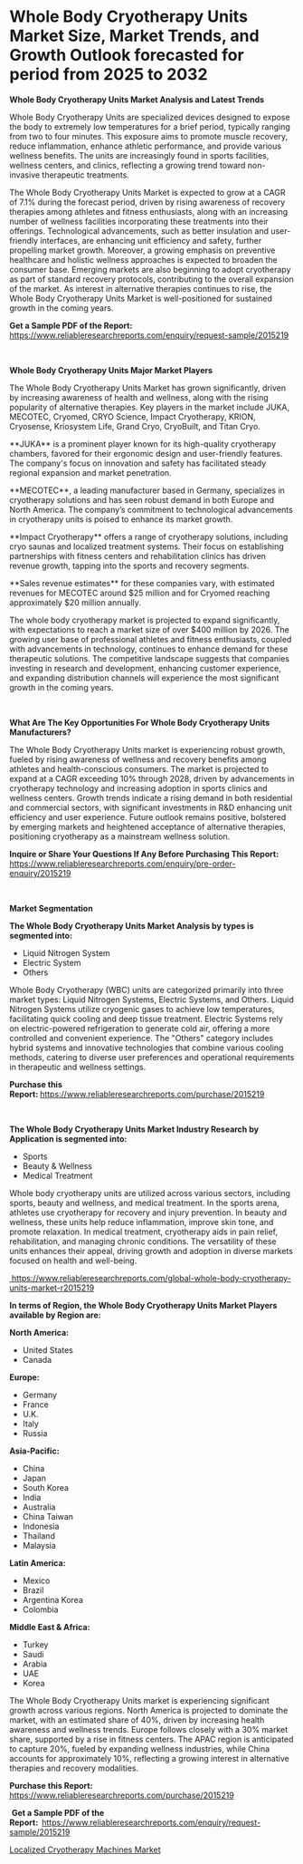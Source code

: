 <p><h1>Whole Body Cryotherapy Units Market Size, Market Trends, and Growth Outlook forecasted for period from 2025 to 2032</h1></p><p><strong>Whole Body Cryotherapy Units Market Analysis and Latest Trends</strong></p>
<p><p>Whole Body Cryotherapy Units are specialized devices designed to expose the body to extremely low temperatures for a brief period, typically ranging from two to four minutes. This exposure aims to promote muscle recovery, reduce inflammation, enhance athletic performance, and provide various wellness benefits. The units are increasingly found in sports facilities, wellness centers, and clinics, reflecting a growing trend toward non-invasive therapeutic treatments.</p><p>The Whole Body Cryotherapy Units Market is expected to grow at a CAGR of 7.1% during the forecast period, driven by rising awareness of recovery therapies among athletes and fitness enthusiasts, along with an increasing number of wellness facilities incorporating these treatments into their offerings. Technological advancements, such as better insulation and user-friendly interfaces, are enhancing unit efficiency and safety, further propelling market growth. Moreover, a growing emphasis on preventive healthcare and holistic wellness approaches is expected to broaden the consumer base. Emerging markets are also beginning to adopt cryotherapy as part of standard recovery protocols, contributing to the overall expansion of the market. As interest in alternative therapies continues to rise, the Whole Body Cryotherapy Units Market is well-positioned for sustained growth in the coming years.</p></p>
<p><strong>Get a Sample PDF of the Report:&nbsp;</strong> <a href="https://www.reliableresearchreports.com/enquiry/request-sample/2015219?utm_campaign=32&utm_medium=2&utm_source=Github&utm_content=ia&utm_term=17012025&utm_id=whole-body-cryotherapy-units">https://www.reliableresearchreports.com/enquiry/request-sample/2015219</a></p>
<p>&nbsp;</p>
<p><strong>Whole Body Cryotherapy Units Major Market Players</strong></p>
<p><p>The Whole Body Cryotherapy Units Market has grown significantly, driven by increasing awareness of health and wellness, along with the rising popularity of alternative therapies. Key players in the market include JUKA, MECOTEC, Cryomed, CRYO Science, Impact Cryotherapy, KRION, Cryosense, Kriosystem Life, Grand Cryo, CryoBuilt, and Titan Cryo.</p><p>**JUKA** is a prominent player known for its high-quality cryotherapy chambers, favored for their ergonomic design and user-friendly features. The company's focus on innovation and safety has facilitated steady regional expansion and market penetration.</p><p>**MECOTEC**, a leading manufacturer based in Germany, specializes in cryotherapy solutions and has seen robust demand in both Europe and North America. The company’s commitment to technological advancements in cryotherapy units is poised to enhance its market growth.</p><p>**Impact Cryotherapy** offers a range of cryotherapy solutions, including cryo saunas and localized treatment systems. Their focus on establishing partnerships with fitness centers and rehabilitation clinics has driven revenue growth, tapping into the sports and recovery segments. </p><p>**Sales revenue estimates** for these companies vary, with estimated revenues for MECOTEC around $25 million and for Cryomed reaching approximately $20 million annually.</p><p>The whole body cryotherapy market is projected to expand significantly, with expectations to reach a market size of over $400 million by 2026. The growing user base of professional athletes and fitness enthusiasts, coupled with advancements in technology, continues to enhance demand for these therapeutic solutions. The competitive landscape suggests that companies investing in research and development, enhancing customer experience, and expanding distribution channels will experience the most significant growth in the coming years.</p></p>
<p>&nbsp;</p>
<p><strong>What Are The Key Opportunities For Whole Body Cryotherapy Units Manufacturers?</strong></p>
<p><p>The Whole Body Cryotherapy Units market is experiencing robust growth, fueled by rising awareness of wellness and recovery benefits among athletes and health-conscious consumers. The market is projected to expand at a CAGR exceeding 10% through 2028, driven by advancements in cryotherapy technology and increasing adoption in sports clinics and wellness centers. Growth trends indicate a rising demand in both residential and commercial sectors, with significant investments in R&D enhancing unit efficiency and user experience. Future outlook remains positive, bolstered by emerging markets and heightened acceptance of alternative therapies, positioning cryotherapy as a mainstream wellness solution.</p></p>
<p><strong>Inquire or Share Your Questions If Any Before Purchasing This Report:</strong> <a href="https://www.reliableresearchreports.com/enquiry/pre-order-enquiry/2015219?utm_campaign=32&utm_medium=2&utm_source=Github&utm_content=ia&utm_term=17012025&utm_id=whole-body-cryotherapy-units">https://www.reliableresearchreports.com/enquiry/pre-order-enquiry/2015219</a></p>
<p>&nbsp;</p>
<p><strong>Market Segmentation</strong></p>
<p><strong>The Whole Body Cryotherapy Units Market Analysis by types is segmented into:</strong></p>
<p><ul><li>Liquid Nitrogen System</li><li>Electric System</li><li>Others</li></ul></p>
<p><p>Whole Body Cryotherapy (WBC) units are categorized primarily into three market types: Liquid Nitrogen Systems, Electric Systems, and Others. Liquid Nitrogen Systems utilize cryogenic gases to achieve low temperatures, facilitating quick cooling and deep tissue treatment. Electric Systems rely on electric-powered refrigeration to generate cold air, offering a more controlled and convenient experience. The "Others" category includes hybrid systems and innovative technologies that combine various cooling methods, catering to diverse user preferences and operational requirements in therapeutic and wellness settings.</p></p>
<p><strong>Purchase this Report:&nbsp;</strong><a href="https://www.reliableresearchreports.com/purchase/2015219?utm_campaign=32&utm_medium=2&utm_source=Github&utm_content=ia&utm_term=17012025&utm_id=whole-body-cryotherapy-units">https://www.reliableresearchreports.com/purchase/2015219</a></p>
<p>&nbsp;</p>
<p><strong>The Whole Body Cryotherapy Units Market Industry Research by Application is segmented into:</strong></p>
<p><ul><li>Sports</li><li>Beauty & Wellness</li><li>Medical Treatment</li></ul></p>
<p><p>Whole body cryotherapy units are utilized across various sectors, including sports, beauty and wellness, and medical treatment. In the sports arena, athletes use cryotherapy for recovery and injury prevention. In beauty and wellness, these units help reduce inflammation, improve skin tone, and promote relaxation. In medical treatment, cryotherapy aids in pain relief, rehabilitation, and managing chronic conditions. The versatility of these units enhances their appeal, driving growth and adoption in diverse markets focused on health and well-being.</p></p>
<p><a href="https://www.reliableresearchreports.com/global-whole-body-cryotherapy-units-market-r2015219?utm_campaign=32&utm_medium=2&utm_source=Github&utm_content=ia&utm_term=17012025&utm_id=whole-body-cryotherapy-units">&nbsp;https://www.reliableresearchreports.com/global-whole-body-cryotherapy-units-market-r2015219</a></p>
<p><strong>In terms of Region, the Whole Body Cryotherapy Units Market Players available by Region are:</strong></p>
<p>
    <p> <strong> North America: </strong>
        <ul>
            <li>United States</li>
            <li>Canada</li>
        </ul>
        </p> 
    <p> <strong> Europe: </strong>
        <ul>
            <li>Germany</li>
            <li>France</li>
            <li>U.K.</li>
            <li>Italy</li>
            <li>Russia</li>
        </ul>
        </p> 
    <p> <strong> Asia-Pacific: </strong>
        <ul>
            <li>China</li>
            <li>Japan</li>
            <li>South Korea</li>
            <li>India</li>
            <li>Australia</li>
            <li>China Taiwan</li>
            <li>Indonesia</li>
            <li>Thailand</li>
            <li>Malaysia</li>
        </ul>
        </p> 
    <p> <strong> Latin America: </strong>
        <ul>
            <li>Mexico</li>
            <li>Brazil</li>
            <li>Argentina Korea</li>
            <li>Colombia</li>
        </ul>
        </p> 
    <p> <strong> Middle East & Africa: </strong>
        <ul>
            <li>Turkey</li>
            <li>Saudi</li>
            <li>Arabia</li>
            <li>UAE</li>
            <li>Korea</li>
        </ul>
    </p>
    </p>
<p><p>The Whole Body Cryotherapy Units market is experiencing significant growth across various regions. North America is projected to dominate the market, with an estimated share of 40%, driven by increasing health awareness and wellness trends. Europe follows closely with a 30% market share, supported by a rise in fitness centers. The APAC region is anticipated to capture 20%, fueled by expanding wellness industries, while China accounts for approximately 10%, reflecting a growing interest in alternative therapies and recovery modalities.</p></p>
<p><strong>Purchase this Report: </strong><a href="https://www.reliableresearchreports.com/purchase/2015219?utm_campaign=32&utm_medium=2&utm_source=Github&utm_content=ia&utm_term=17012025&utm_id=whole-body-cryotherapy-units">https://www.reliableresearchreports.com/purchase/2015219</a></p>
<p>&nbsp;<strong>Get a Sample PDF of the Report:&nbsp;&nbsp;</strong><a href="https://www.reliableresearchreports.com/enquiry/request-sample/2015219?utm_campaign=32&utm_medium=2&utm_source=Github&utm_content=ia&utm_term=17012025&utm_id=whole-body-cryotherapy-units">https://www.reliableresearchreports.com/enquiry/request-sample/2015219</a></p>
<p><strong></strong></p>
<p><p><a href="https://github.com/irfadac/Market-Research-Report-List-5/blob/main/localized-cryotherapy-machines-market.md?utm_campaign=32&utm_medium=2&utm_source=Github&utm_content=ia&utm_term=17012025&utm_id=whole-body-cryotherapy-units">Localized Cryotherapy Machines Market</a></p></p>